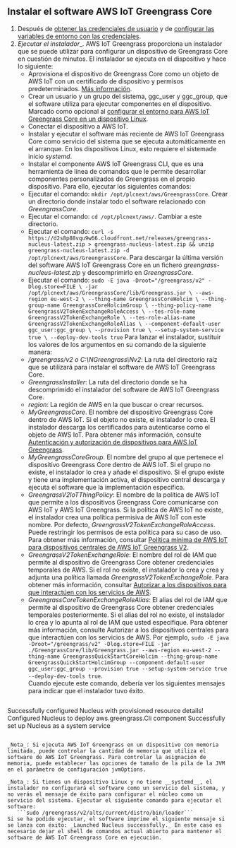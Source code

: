 ## Instalar el software AWS IoT Greengrass Core
1. Después de [obtener las credenciales de usuario](https://github.com/JaviPxc/AwsOnPlcnext/blob/main/docs/AWS_account_greengrass_config.md) y de [configurar las variables de entorno con las credenciales](https://github.com/JaviPxc/AwsOnPlcnext/blob/main/docs/AWS_device_greengrass_env_config.md).
2. _Ejecutar el instalador__. AWS IoT Greengrass proporciona un instalador que se puede utilizar para configurar un dispositivo de Greengrass Core en cuestión de minutos. El instalador se ejecuta en el dispositivo y hace lo siguiente:
      - Aprovisiona el dispositivo de Greengrass Core como un objeto de AWS IoT con un certificado de dispositivo y permisos predeterminados. [Más información](https://docs.aws.amazon.com/console/greengrass/v2/provision-greengrass-core).
      - Crear un usuario y un grupo del sistema, ggc_user y ggc_group, que el software utiliza para ejecutar componentes en el dispositivo. Marcado como opcional al [configurar el entorno para AWS IoT Greengrass Core en un dispositivo Linux](https://github.com/JaviPxc/AwsOnPlcnext/blob/main/docs/AWS_device_env_config.md#configurar-el-entorno-en-un-dispositivo-linux).
      - Conectar el dispositivo a AWS IoT.
      - Instalar y ejecutar el software más reciente de AWS IoT Greengrass Core como servicio del sistema que se ejecuta automáticamente en el arranque. En los dispositivos Linux, esto requiere el sistemade inicio  _systemd_.
      - Instalar el componente AWS IoT Greengrass CLI, que es una herramienta de línea de comandos que le permite desarrollar componentes personalizados de Greengrass en el propio dispositivo.
   Para ello, ejecutar los siguientes comandos:
      - Ejecutar el comando: ```mkdir /opt/plcnext/aws/GreengrassCore```. Crear un directorio donde instalar todo el software relacionado con _GreengrassCore_.
	  - Ejecutar el comando: ```cd /opt/plcnext/aws/```. Cambiar a este directorio.
	  - Ejecutar el comando: ```curl -s https://d2s8p88vqu9w66.cloudfront.net/releases/greengrass-nucleus-latest.zip > greengrass-nucleus-latest.zip && unzip greengrass-nucleus-latest.zip -d /opt/plcnext/aws/GreengrassCore```. Para descargar la última versión del software AWS IoT Greengrass Core en un fichero _greengrass-nucleus-latest.zip_ y descomprimirlo en _GreengrassCore_.
      - Ejecutar el comando: ```sudo -E java -Droot="/greengrass/v2" -Dlog.store=FILE \
  -jar /opt/plcnext/aws/GreengrassCore/lib/Greengrass.jar \
  --aws-region eu-west-2 \
  --thing-name GreengrassCoreHolcim \
  --thing-group-name GreengrassCoreHolcimGroup \
  --thing-policy-name GreengrassV2TokenExchangeRoleAccess \
  --tes-role-name GreengrassV2TokenExchangeRole \
  --tes-role-alias-name GreengrassV2TokenExchangeRoleAlias \
  --component-default-user ggc_user:ggc_group \
  --provision true \
  --setup-system-service true \
  --deploy-dev-tools true```
  Para lanzar el instalador, sustituir los valores de los argumentos en su comando de la siguiente manera:
      - _/greengrass/v2 o C:\NGreengrass\Nv2_: La ruta del directorio raíz que se utilizará para instalar el software de AWS IoT Greengrass Core.
      - _GreengrassInstaller_: La ruta del directorio donde se ha descomprimido el instalador del software de AWS IoT Greengrass Core.
      - _region_: La región de AWS en la que buscar o crear recursos.
      - _MyGreengrassCore_. El nombre del dispositivo Greengrass Core dentro de AWS IoT. Si el objeto no existe, el instalador lo crea. El instalador descarga los certificados para autenticarse como el objeto de AWS IoT. Para obtener más información, consulte [Autenticación y autorización de dispositivos para AWS IoT Greengrass](https://docs.aws.amazon.com/greengrass/v2/developerguide/device-auth.html).
      - _MyGreengrassCoreGroup_. El nombre del grupo al que pertenece el dispositivo Greengrass Core dentro de AWS IoT. Si el grupo no existe, el instalador lo crea y añade el dispositivo. Si el grupo existe y tiene una implementación activa, el dispositivo central descarga y ejecuta el software que la implementación especifica.
      - _GreengrassV2IoTThingPolicy_: El nombre de la política de AWS IoT que permite a los dispositivos Greengrass Core comunicarse con AWS IoT y AWS IoT Greengrass. Si la política de AWS IoT no existe, el instalador crea una política permisiva de AWS IoT con este nombre. Por defecto, _GreengrassV2TokenExchangeRoleAccess_. Puede restringir los permisos de esta política para su caso de uso. Para obtener más información, consultar [Política mínima de AWS IoT para dispositivos centrales de AWS IoT Greengrass V2](https://docs.aws.amazon.com/greengrass/v2/developerguide/device-auth.html#greengrass-core-minimal-iot-policy).
      - _GreengrassV2TokenExchangeRole_: El nombre del rol de IAM que permite al dispositivo de Greengrass Core obtener credenciales temporales de AWS. Si el rol no existe, el instalador lo crea y crea y adjunta una política llamada _GreengrassV2TokenExchangeRole_. Para obtener más información, consultar [Autorizar a los dispositivos para que interactúen con los servicios de AWS](https://docs.aws.amazon.com/greengrass/v2/developerguide/device-service-role.html).
      - _GreengrassCoreTokenExchangeRoleAlias_: El alias del rol de IAM que permite al dispositivo de Greengrass Core obtener credenciales temporales posteriormente. Si el alias del rol no existe, el instalador lo crea y lo apunta al rol de IAM que usted especifique. Para obtener más información, consulte Autorizar a los dispositivos centrales para que interactúen con los servicios de AWS.
   Por ejemplo,  ```sudo -E java -Droot="/greengrass/v2" -Dlog.store=FILE -jar ./GreengrassCore/lib/Greengrass.jar --aws-region eu-west-2 --thing-name GreengrassQuickStartCoreHolcim --thing-group-name GreengrassQuickStartHolcimGroup --component-default-user ggc_user:ggc_group --provision true --setup-system-service true --deploy-dev-tools true```.  
   Cuando ejecute este comando, debería ver los siguientes mensajes para indicar que el instalador tuvo éxito.
   ```
Successfully configured Nucleus with provisioned resource details!
Configured Nucleus to deploy aws.greengrass.Cli component
Successfully set up Nucleus as a system service
```

_Nota_: Si ejecuta AWS IoT Greengrass en un dispositivo con memoria limitada, puede controlar la cantidad de memoria que utiliza el software de AWS IoT Greengrass. Para controlar la asignación de memoria, puede establecer las opciones de tamaño de la pila de la JVM en el parámetro de configuración jvmOptions.

_Nota_: Si tienes un dispositivo Linux y no tiene __systemd__, el instalador no configurará el software como un servicio del sistema, y no verás el mensaje de éxito para configurar el núcleo como un servicio del sistema. Ejecutar el siguiente comando para ejecutar el software:
   ```sudo /greengrass/v2/alts/current/distro/bin/loader```
Si se ha podido ejecutar, el software imprime el siguiente mensaje si se lanza con éxito: _Launched Nucleus successfully._ En este caso es necesario dejar el shell de comandos actual abierto para mantener el software de AWS IoT Greengrass Core en ejecución.





